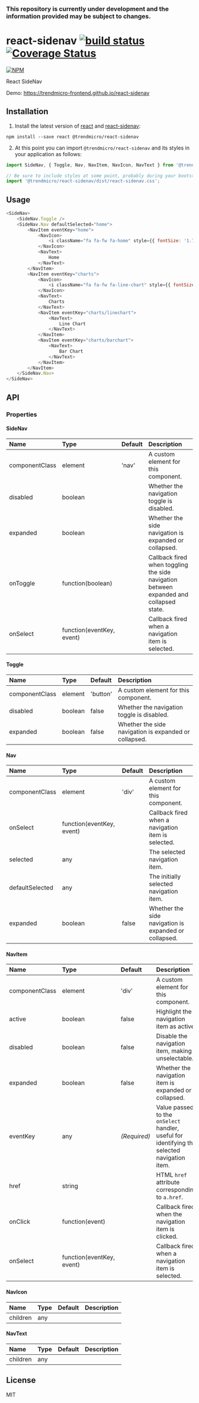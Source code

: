### This repository is currently under development and the information provided may be subject to changes.

# react-sidenav [![build status](https://travis-ci.org/trendmicro-frontend/react-sidenav.svg?branch=master)](https://travis-ci.org/trendmicro-frontend/react-sidenav) [![Coverage Status](https://coveralls.io/repos/github/trendmicro-frontend/react-sidenav/badge.svg?branch=master)](https://coveralls.io/github/trendmicro-frontend/react-sidenav?branch=master)

[![NPM](https://nodei.co/npm/@trendmicro/react-sidenav.png?downloads=true&stars=true)](https://nodei.co/npm/@trendmicro/react-sidenav/)

React SideNav

Demo: https://trendmicro-frontend.github.io/react-sidenav

## Installation

1. Install the latest version of [react](https://github.com/facebook/react) and [react-sidenav](https://github.com/trendmicro-frontend/react-sidenav):

  ```
  npm install --save react @trendmicro/react-sidenav
  ```

2. At this point you can import `@trendmicro/react-sidenav` and its styles in your application as follows:

  ```js
  import SideNav, { Toggle, Nav, NavItem, NavIcon, NavText } from '@trendmicro/react-sidenav';

  // Be sure to include styles at some point, probably during your bootstraping
  import '@trendmicro/react-sidenav/dist/react-sidenav.css';
  ```

## Usage

```js
<SideNav>
    <SideNav.Toggle />
    <SideNav.Nav defaultSelected="home">
        <NavItem eventKey="home">
            <NavIcon>
                <i className="fa fa-fw fa-home" style={{ fontSize: '1.75em' }} />
            </NavIcon>
            <NavText>
                Home
            </NavText>
        </NavItem>
        <NavItem eventKey="charts">
            <NavIcon>
                <i className="fa fa-fw fa-line-chart" style={{ fontSize: '1.75em' }} />
            </NavIcon>
            <NavText>
                Charts
            </NavText>
            <NavItem eventKey="charts/linechart">
                <NavText>
                    Line Chart
                </NavText>
            </NavItem>
            <NavItem eventKey="charts/barchart">
                <NavText>
                    Bar Chart
                </NavText>
            </NavItem>
        </NavItem>
    </SideNav.Nav>
</SideNav>
```

## API

### Properties

#### SideNav

Name | Type | Default | Description 
:--- | :--- | :------ | :----------
componentClass | element | 'nav' | A custom element for this component.
disabled | boolean | | Whether the navigation toggle is disabled.
expanded | boolean | | Whether the side navigation is expanded or collapsed.
onToggle | function(boolean) | | Callback fired when toggling the side navigation between expanded and collapsed state.
onSelect | function(eventKey, event) | | Callback fired when a navigation item is selected.

#### Toggle

Name | Type | Default | Description 
:--- | :--- | :------ | :----------
componentClass | element | 'button' | A custom element for this component.
disabled | boolean | false | Whether the navigation toggle is disabled.
expanded | boolean | false | Whether the side navigation is expanded or collapsed.

#### Nav

Name | Type | Default | Description 
:--- | :--- | :------ | :----------
componentClass | element | 'div' | A custom element for this component.
onSelect | function(eventKey, event) | | Callback fired when a navigation item is selected.
selected | any | | The selected navigation item.
defaultSelected | any | | The initially selected navigation item.
expanded | boolean | false | Whether the side navigation is expanded or collapsed.

#### NavItem

Name | Type | Default | Description 
:--- | :--- | :------ | :----------
componentClass | element | 'div' | A custom element for this component.
active | boolean | false | Highlight the navigation item as active.
disabled | boolean | false | Disable the navigation item, making it unselectable.
expanded | boolean | false | Whether the navigation item is expanded or collapsed.
eventKey | any | _(Required)_ | Value passed to the `onSelect` handler, useful for identifying the selected navigation item.
href | string | | HTML `href` attribute corresponding to `a.href`.
onClick | function(event) | | Callback fired when the navigation item is clicked.
onSelect | function(eventKey, event) | | Callback fired when a navigation item is selected.

#### NavIcon

Name | Type | Default | Description 
:--- | :--- | :------ | :----------
children | any | |

#### NavText

Name | Type | Default | Description 
:--- | :--- | :------ | :----------
children | any | |

## License

MIT
